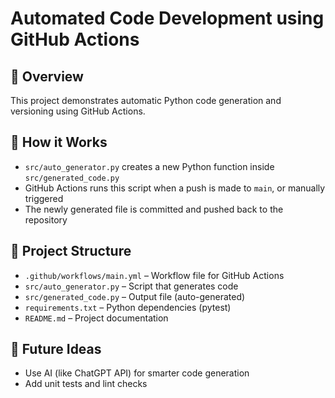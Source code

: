 # Automated Code Development using GitHub Actions

## 🔧 Overview
This project demonstrates automatic Python code generation and versioning using GitHub Actions.

## 🧠 How it Works
- `src/auto_generator.py` creates a new Python function inside `src/generated_code.py`
- GitHub Actions runs this script when a push is made to `main`, or manually triggered
- The newly generated file is committed and pushed back to the repository

## 📁 Project Structure
- `.github/workflows/main.yml` – Workflow file for GitHub Actions
- `src/auto_generator.py` – Script that generates code
- `src/generated_code.py` – Output file (auto-generated)
- `requirements.txt` – Python dependencies (pytest)
- `README.md` – Project documentation

## 🚀 Future Ideas
- Use AI (like ChatGPT API) for smarter code generation
- Add unit tests and lint checks
